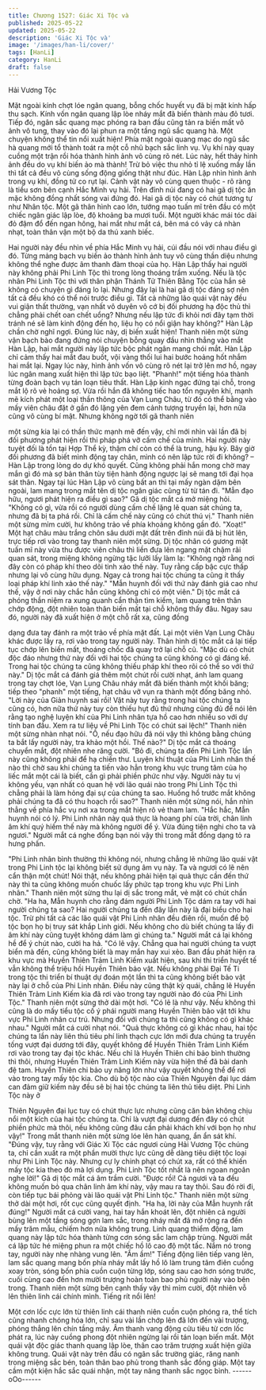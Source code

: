 ```yaml
---
title: Chương 1527: Giác Xi Tộc và
published: 2025-05-22
updated: 2025-05-22
description: 'Giác Xi Tộc và'
image: '/images/han-li/cover/'
tags: [HanLi]
category: HanLi
draft: false
---
```


Hải Vương Tộc

Mặt ngoài kính chợt lóe ngân quang, bỗng chốc huyết vụ đã bị
mặt kính hấp thu sạch. Kính vốn ngân quang lập lòe nháy mắt đã
biến thành màu đỏ tươi.
Tiếp đó, ngân sắc quang mạc phóng ra ban đầu cũng tản ra biến
mất vô ảnh vô tung, thay vào đó lại phun ra một tầng ngũ sắc
quang hà.
Một chuyện không thể tin nổi xuất hiện!
Phía mặt ngoài quang mạc do ngũ sắc hà quang mới tổ thành
toát ra một cỗ nhũ bạch sắc linh vụ.
Vụ khí này quay cuồng một trận rồi hóa thành hình ảnh vô cùng rõ
nét.
Lúc này, hết thảy hình ảnh đều do vụ khí biến ảo mà thành! Trừ
bỏ việc thu nhỏ tỉ lệ xuống mấy lần thì tất cả đều vô cùng sống
động giống thật như đúc.
Hàn Lập nhìn hình ảnh trong vụ khí, đồng tử co rụt lại.
Cảnh vật này vô cùng quen thuộc - rõ ràng là tiểu sơn bên cạnh
Hắc Minh vụ hải. Trên đỉnh núi đang có hai gã dị tộc ăn mặc
không đồng nhất sóng vai đứng đó.
Hai gã dị tộc này có chút tương tự như Nhân tộc. Một gã thân
hình cao lớn, tướng mạo tuấn mĩ trên đầu có một chiếc ngân giác
lập lòe, độ khoảng ba mươi tuổi. Một người khác mái tóc dài đỏ
đậm đổ đến ngan hông, hai mắt như mắt cá, bên má có vảy cá
nhàn nhạt, toàn thân vận một bộ da thú xanh biếc.

Hai người này đều nhìn về phía Hắc Minh vụ hải, cúi đầu nói với
nhau điều gì đó.
Từng mảng bạch vụ biến ảo thành hình ảnh tuy vô cùng thần diệu
nhưng không thể nghe được âm thanh đàm thoại của họ.
Hàn Lập thấy hai người này không phải Phi Linh Tộc thì trong
lòng thoáng trầm xuống.
Nếu là tộc nhân Phi Linh Tộc thì với thân phận Thánh Tử Thiên
Bằng Tộc của hắn sẽ không có chuyện gì đáng lo lại. Nhưng đây
lại là hai gã dị tộc đáng sợ nên tất cả đều khó có thể nói trước
điều gì.
Tất cả những lão quái vật này đều vui giận thất thường, vạn nhất
vô duyên vô cớ bị đối phương hạ độc thủ thì chẳng phải chết oan
chết uổng? Nhưng nếu lập tức đi khỏi nơi đây tạm thời tránh né
sẽ làm kinh động đến họ, liệu họ có nổi giận hay không?" Hàn Lập
chần chờ nghĩ ngợi.
Đúng lúc này, dị biến xuất hiện!
Thanh niên một sừng vận bạch bào đang đứng nói chuyện bỗng
quay đầu nhìn thẳng vào mắt Hàn Lập, hai mắt người này lập tức
bộc phát ngân mang chói mắt.
Hàn Lập chỉ cảm thấy hai mắt đau buốt, vội vàng thối lui hai bước
hoảng hốt nhắm hai mắt lại.
Ngay lúc này, hình ảnh vốn vô cùng rõ nét lại trở lên mơ hồ, ngay
lúc ngân mang xuất hiện thì lập tức bạo liệt. "Phanh!" một tiếng
hóa thành từng đoàn bạch vụ tán loạn tiêu thất.
Hàn Lập kinh ngạc đứng tại chỗ, trong mắt lộ rõ vẻ hoảng sợ.
Vừa rồi hắn đã không tiếc hao tổn nguyên khí, mạnh mẽ kích phát
một loại thần thông của Vạn Lung Châu, từ đó có thể bằng vào
mấy viên châu đặt ở gần đó lặng yên đem cảnh tượng truyền lại,
hơn nữa cũng vô cùng bí mật. Nhưng không ngờ tới gã thanh niên

một sừng kia lại có thần thức mạnh mẽ đến vậy, chỉ mới nhìn vài
lần đã bị đối phương phát hiện rồi thi pháp phá vỡ cấm chế của
mình.
Hai người này tuyệt đối là tồn tại Hợp Thể kỳ, thậm chí còn có thể
là trung, hậu kỳ.
Bây giờ đối phương đã biết mình động tay chân, mình có nên lập
tức rời đi không? – Hàn Lập trong lòng do dự khó quyết.
Cũng không phải hắn mong chờ may mắn gì đó mà sợ bản thân
tùy tiện hành động ngược lại sẽ mang tới đại họa sát thân.
Ngay tại lúc Hàn Lập vô cùng bất an thì tại mấy ngàn dặm bên
ngoài, lam mang trong mắt tên dị tộc ngân giác cũng từ từ tán đi.
"Mẫn đạo hữu, ngươi phát hiện ra điều gì sao?" Gã dị tộc mắt cá
mở miệng hỏi.
"Không có gì, vừa rồi có người dùng cấm chế lặng lẽ quan sát
chúng ta, nhưng đã bị ta phá rồi. Chỉ là cấm chế này cũng có chút
thú vị." Thanh niên một sừng mỉm cười, hư không trảo về phía
khoảng không gần đó.
"Xoạt!" Một hạt châu màu trắng chôn sâu dưới mặt đất trên đỉnh
núi đã bị hút lên, trực tiếp rơi vào trong tay thanh niên một sừng.
Dị tộc nhân có gương mặt tuấn mĩ này vừa thu được viên châu thì
liền đưa lên ngang mặt chậm rãi quan sát, trong miệng không
ngừng tặc lưỡi lấy làm lạ: "Không ngờ rằng nơi đây còn có pháp
khí theo dõi tinh xảo thế này. Tuy rằng cấp bậc cực thấp nhưng lại
vô cùng hữu dụng. Ngay cả trong hai tộc chúng ta cũng ít thấy
loại pháp khí linh xảo thế này."
"Mẫn huynh đối với thứ này đánh giá cao như thế, vậy ở nơi này
chắc hẳn cũng không chỉ có một viên." Dị tộc mắt cá phóng thần
niệm ra xung quanh cẩn thận tìm kiếm, lam quang trên thân chớp
động, đột nhiên toàn thân biến mất tại chỗ không thấy đâu.
Ngay sau đó, người này đã xuất hiện ở một chỗ rất xa, cũng đồng

dạng đưa tay đánh ra một trảo về phía mặt đất.
Lại một viên Vạn Lung Châu khác được lấy ra, rơi vào trong tay
người này.
Thân hình dị tộc mắt cá lại tiếp tục chớp lên biến mất, thoáng
chốc đã quay trở lại chỗ cũ.
"Mặc dù có chút độc đáo nhưng thứ này đối với hai tộc chúng ta
cũng không có gì đáng kể. Trong hai tộc chúng ta cũng không
thiếu pháp khí theo rõi có thể so với thứ này." Dị tộc mắt cá đánh
giá thêm một chút rồi cười nhạt, ánh lam quang trong tay chợt lóe,
Vạn Lung Châu nháy mắt đã biến thành một khối băng; tiếp theo
"phanh" một tiếng, hạt châu vỡ vụn ra thành một đống băng nhỏ.
"Lời này của Giản huynh sai rồi! Vật này tuy rằng trong hai tộc
chúng ta cũng có, hơn nữa thứ này tuy còn thiếu hụt đủ thứ
nhưng cũng đủ để nói lên rằng tạo nghệ luyện khí của Phi Linh
nhân tựa hồ cao hơn nhiều so với dự tính ban đầu. Xem ra tư liệu
về Phi Linh Tộc có chút sai lệch!" Thanh niên một sừng nhàn nhạt
nói.
"Ồ, nếu đạo hữu đã nói vậy thì không bằng chúng ta bắt lấy người
này, tra khảo một hồi. Thế nào?" Dị tộc mắt cá thoáng chuyển
mắt, đột nhiên nhe răng cười.
"Bỏ đi, chúng ta đến Phi Linh Tộc lần này cũng không phải để hạ
chiến thư. Luyện khí thuật của Phi Linh nhân thế nào thì chờ sau
khi chúng ta tiến vào hẳn trong khu vực trung tâm của họ liếc mắt
một cái là biết, cần gì phải phiền phức như vậy. Người này tu vị
không yếu, vạn nhất có quan hệ với lão quái nào trong Phi Linh
Tộc thì chẳng phải là làm hỏng đại sự của chúng ta sao. Huống
hồ trước mắt không phải chúng ta đã có thu hoạch rồi sao?"
Thanh niên một sừng nói, hắn nhìn thẳng về phía hắc vụ nơi xa
trong mắt hiện rõ vẻ tham lam.
"Hắc hắc, Mẫn huynh nói có lý. Phi Linh nhân này quả thực là
hoang phí của trời, chân linh âm khí quý hiếm thế này mà không
người để ý. Vừa đúng tiện nghi cho ta và ngươi." Người mắt cá
nghe đồng bạn nói vậy thì trong mắt đồng dạng tỏ ra hưng phấn.

"Phi Linh nhân bình thường thì không nói, nhưng chẳng lẽ những
lão quái vật trong Phi Linh tộc lại không biết sử dụng âm vụ này.
Ta và ngươi có lẽ nên cẩn thận một chút! Nói thật, nếu không phải
hiện tại quả thực cần đến thứ này thì ta cũng không muốn chuốc
lấy phức tạp trong khu vực Phi Linh nhân." Thanh niên một sừng
thu lại dị sắc trong mắt, vẻ mặt có chút chần chờ.
"Ha ha, Mẫn huynh cho rằng đám người Phi Linh Tộc dám ra tay
với hai người chúng ta sao? Hai người chúng ta đến đây lần này
là đại biểu cho hai tộc. Trừ phi tất cả các lão quái vật Phi Linh
nhân đều điên rồi, muốn để bộ tộc bọn họ bị truy sát khắp Linh
giới. Nếu không cho dù biết chúng ta lấy đi âm khí này cũng tuyệt
không dám làm gì chúng ta." Người mắt cá lại không hề để ý chút
nào, cười ha hả.
"Có lẽ vậy. Chẳng qua hai người chúng ta vượt biển mà đến,
cũng không biết là may mắn hay xui xẻo. Ban đầu phát hiện ra
khu vực mà Huyền Thiên Trảm Linh Kiếm xuất hiện, sau khi thi
triển huyết tế vẫn không thể triệu hồi Huyền Thiên bảo vật. Nếu
không phải Đại Tế Ti trong tộc thi triển bí thuật dự đoán một lần
thì ta cũng không biết bảo vật này lại ở chỗ của Phi Linh nhân.
Điều này cũng thật kỳ quái, chẳng lẽ Huyền Thiên Trảm Linh Kiếm
kia đã rơi vào trong tay người nào đó của Phi Linh Tộc." Thanh
niên một sừng thở dài một hơi.
"Có lẽ là như vậy. Nếu không thì cũng là do mấy tiểu tộc cố ý phái
người mang Huyền Thiên bảo vật tới khu vực Phi Linh nhân cư
trú. Nhưng đối với chúng ta thì cũng không có gì khác nhau."
Người mắt cá cười nhạt nói.
"Quả thực không có gì khác nhau, hai tộc chúng ta lần này liên
thủ tiêu phí linh thạch cực lớn mới đưa chúng ta truyền tống vượt
đại dương tới đây, quyết không để Huyền Thiên Trảm Linh Kiếm
rơi vào trong tay đại tộc khác. Nếu chỉ là Huyền Thiên chi bảo
bình thường thì thôi, nhưng Huyền Thiên Trảm Linh Kiếm này vừa
hiện thế đã bài danh đệ tam. Huyền Thiên chi bảo uy năng lớn
như vậy quyết không thể để rơi vào trong tay mấy tộc kia. Cho dù
bộ tộc nào của Thiên Nguyên đại lục dám can đảm giữ kiếm này
đều sẽ bị hai tộc chúng ta liên thủ tiêu diệt. Phi Linh Tộc này ở

Thiên Nguyên đại lục tuy có chút thực lực nhưng cũng căn bản
không chịu nổi một kích của hai tộc chúng ta. Chỉ là vượt đại
dương đến đây có chút phiền phức mà thôi, nếu không cũng đâu
cần phải khách khí với bọn họ như vậy!" Trong mắt thanh niên
một sừng lóe lên hàn quang, ẩn ẩn sát khí.
"Đúng vậy, tuy rằng với Giác Xi Tộc các ngươi cùng Hải Vương
Tộc chúng ta, chỉ cần xuất ra một phần mười thực lực cũng dễ
dàng tiêu diệt tộc loại như Phi Linh Tộc này. Nhưng cự ly chinh
phạt có chút xa, rất có thể khiến mấy tộc kia theo đó mà lợi dụng.
Phi Linh Tộc tốt nhất là nên ngoan ngoãn nghe lời!" Gã dị tộc mắt
cá âm trầm cười.
"Được rồi! Cả ngươi và ta đều không muốn bỏ qua chân linh âm
khí này, vậy mau ra tay thôi. Sau đó rời đi, còn tiếp tục bái phỏng
vài lão quái vật Phi Linh tộc." Thanh niên một sừng thở dài một
hơi, rốt cục cũng quyết định.
"Ha ha, lời này của Mẫn huynh rất đúng!" Người mắt cá cười
vang, hai tay hắn khoát lên, đột nhiên cả người bùng lên một tầng
sóng gợn lam sắc, trong nháy mắt đã mở rộng ra đến mấy trăm
mẫu, chiếm hơn nửa không trung.
Linh quang thiểm động, lam quang này lập tức hóa thành từng
cơn sóng sắc lam chập trùng.
Người mắt cá lập tức hé miệng phun ra một chiếc hồ lô cao độ
một tấc. Nắm nó trong tay, người này nhẹ nhàng vung lên.
"Ầm ầm!" Tiếng động liên tiếp vang lên, lam sắc quang mang bốn
phía nháy mắt lấy hồ lô làm trung tâm điên cuồng xoay tròn, sóng
bốn phía cuồn cuộn từng lớp, sóng sau cao hơn sóng trước, cuối
cùng cao đến hơn mười trượng hoàn toàn bao phủ người này vào
bên trong.
Thanh niên một sừng bên cạnh thấy vậy thì mỉm cười, đột nhiên
vỗ lên thiên linh cái chính mình.
Tiếng rít nổi lên!

Một cơn lốc cực lớn từ thiên linh cái thanh niên cuồn cuộn phóng
ra, thể tích cũng nhanh chóng hóa lớn, chỉ sau vài lần chớp lên đã
lớn đến vài trượng, phóng thẳng lên chín tầng mây.
Âm thanh vang động cửu tiêu từ cơn lốc phát ra, lúc này cuồng
phong đột nhiên ngừng lại rồi tán loạn biến mất. Một quái vật độc
giác thanh quang lập lòe, thân cao trăm trượng xuất hiện giữa
không trung.
Quái vật này trên đầu có ngân sắc trường giác, răng nanh trong
miệng sắc bén, toàn thân bao phủ trong thanh sắc đồng giáp. Một
tay cầm một kiện hắc sắc quái nhận, một tay nâng thanh sắc ngọc
bình.
------oOo------
